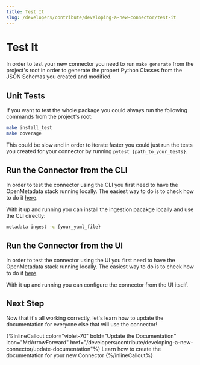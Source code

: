 ```yaml
---
title: Test It
slug: /developers/contribute/developing-a-new-connector/test-it
---
```


# Test It

In order to test your new connector you need to run `make generate` from the project's root in order to generate the propert Python Classes from the JSON Schemas you created and modified.

## Unit Tests

If you want to test the whole package you could always run the following commands from the project's root:

```bash
make install_test
make coverage
```

This could be slow and in order to iterate faster you could just run the tests you created for your connector by running `pytest {path_to_your_tests}`.

## Run the Connector from the CLI

In order to test the connector using the CLI you first need to have the OpenMetadata stack running locally.
The easiest way to do is to check how to do it [here](/developers/contribute/build-code-and-run-tests).

With it up and running you can install the ingestion pacakge locally and use the CLI directly:

```bash
metadata ingest -c {your_yaml_file}
```

## Run the Connector from the UI

In order to test the connector using the UI you first need to have the OpenMetadata stack running locally.
The easiest way to do is to check how to do it [here](/developers/contribute/build-code-and-run-tests).

With it up and running you can configure the connector from the UI itself.

## Next Step

Now that it's all working correctly, let's learn how to update the documentation for everyone else that will use the connector!

{%inlineCallout
  color="violet-70"
  bold="Update the Documentation"
  icon="MdArrowForward"
  href="/developers/contribute/developing-a-new-connector/update-documentation"%}
  Learn how to create the documentation for your new Connector
{%/inlineCallout%}
